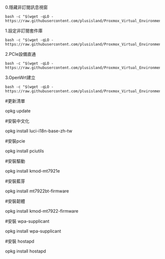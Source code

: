 0.隱藏非訂閱訊息視窗
```
bash -c "$(wget -qLO - https://raw.githubusercontent.com/plusisland/Proxmox_Virtual_Environment_Scripts/refs/heads/main/hide_no_valid_subscription.sh)"
```
1.設定非訂閱套件庫
```
bash -c "$(wget -qLO - https://raw.githubusercontent.com/plusisland/Proxmox_Virtual_Environment_Scripts/refs/heads/main/set_no_subscription_repositories.sh)"
```
2.PCIe設備直通
```
bash -c "$(wget -qLO - https://raw.githubusercontent.com/plusisland/Proxmox_Virtual_Environment_Scripts/refs/heads/main/set_pcie_passthrough.sh)"
```
3.OpenWrt建立
```
bash -c "$(wget -qLO - https://raw.githubusercontent.com/plusisland/Proxmox_Virtual_Environment_Scripts/refs/heads/main/OpenWrt.sh)"
```
#更新清單

opkg update

#安裝中文化

opkg install luci-i18n-base-zh-tw

#安裝pcie

opkg install pciutils

#安裝驅動

opkg install kmod-mt7921e

#安裝藍芽

opkg install mt7922bt-firmware

#安裝韌體

opkg install kmod-mt7922-firmware

#安裝 wpa-supplicant

opkg install wpa-supplicant

#安裝 hostapd

opkg install hostapd

